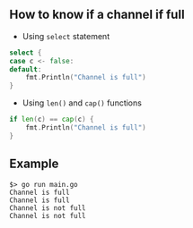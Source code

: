 ## How to know if a channel if full

- Using `select` statement

```go
select {
case c <- false:
default:
	fmt.Println("Channel is full")
}

```

- Using `len()` and `cap()` functions

```go
if len(c) == cap(c) {
	fmt.Println("Channel is full")
}
```

## Example

```console
$> go run main.go
Channel is full
Channel is full
Channel is not full
Channel is not full
```
